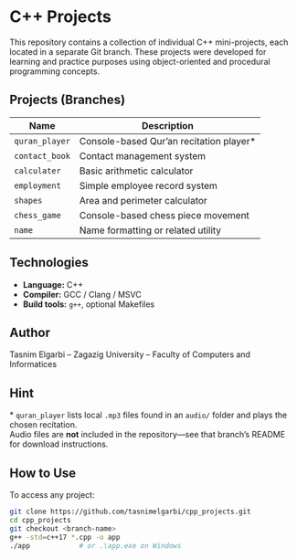 # C++ Projects

This repository contains a collection of individual C++ mini-projects, each located in a separate Git branch. These projects were developed for learning and practice purposes using object-oriented and procedural programming concepts.

## Projects (Branches)

| Name             | Description                          |
|------------------|--------------------------------------|
| `quran_player`   |Console-based Qur’an recitation player*| 
| `contact_book`   | Contact management system            |
| `calculater`     | Basic arithmetic calculator          |
| `employment`     | Simple employee record system        |
| `shapes`         | Area and perimeter calculator        |
| `chess_game`     | Console-based chess piece movement   |
| `name`           | Name formatting or related utility   |

## Technologies

- **Language:** C++
- **Compiler:** GCC / Clang / MSVC
- **Build tools:** `g++`, optional Makefiles


## Author

Tasnim Elgarbi – Zagazig University – Faculty of Computers and Informatices

## Hint
\* `quran_player` lists local `.mp3` files found in an `audio/` folder and plays the chosen recitation.  
Audio files are **not** included in the repository—see that branch’s README for download instructions.

## How to Use

To access any project:

```bash
git clone https://github.com/tasnimelgarbi/cpp_projects.git
cd cpp_projects
git checkout <branch-name>
g++ -std=c++17 *.cpp -o app
./app            # or .\app.exe on Windows

